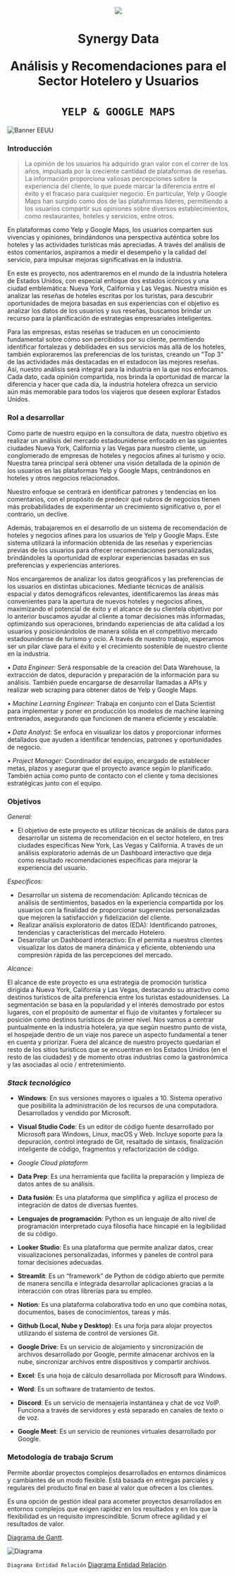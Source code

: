 <p align='center'>
<img src ="https://d31uz8lwfmyn8g.cloudfront.net/Assets/logo-henry-white-lg.png">
<p>

<h1 align='center'>
 <b> Synergy Data </b>

 Análisis y Recomendaciones para el Sector Hotelero y Usuarios</h1>
</h1>

# <h1 align="center">**`YELP & GOOGLE MAPS`**</h1>
![Banner EEUU](https://github.com/Rominagarcia/finalproject/assets/96449858/73e66962-bae5-4552-86ef-044eb491dbf9)


### **Introducción**

> La opinión de los usuarios ha adquirido gran valor con el correr de los años, impulsada por la creciente cantidad de plataformas de reseñas. La información proporciona valiosas percepciones sobre la experiencia del cliente, lo que puede marcar la diferencia entre el éxito y el fracaso para cualquier negocio. En particular, Yelp y Google Maps han surgido como dos de las plataformas líderes, permitiendo a los usuarios compartir sus opiniones sobre diversos establecimientos, como restaurantes, hoteles y servicios, entre otros.

En plataformas como Yelp y Google Maps, los usuarios comparten sus vivencias y opiniones, brindándonos una perspectiva auténtica sobre los hoteles y las actividades turísticas más apreciadas. A través del análisis de estos comentarios, aspiramos a medir el desempeño y la calidad del servicio, para impulsar mejoras significativas en la industria.

En este es proyecto, nos adentraremos en el mundo de la industria hotelera de Estados Unidos, con especial enfoque dos estados icónicos y una ciudad emblemática: Nueva York, California y Las Vegas. Nuestra misión es analizar las reseñas de hoteles escritas por los turistas, para descubrir oportunidades de mejora basadas en sus experiencias con el objetivo es analizar los datos de los usuarios y sus reseñas, buscamos brindar un recurso para la planificación de estrategias empresariales inteligentes.

Para las empresas, estas reseñas se traducen en un conocimiento fundamental sobre cómo son percibidos por su cliente, permitiendo identificar fortalezas y debilidades en sus servicios más allá de los hoteles, también exploraremos las preferencias de los turistas, creando un "Top 3" de las actividades más destacadas en el estadocon las mejores reseñas. Así, nuestro análisis será integral para la industria en la que nos enfocamos.
Cada dato, cada opinión compartida, nos brinda la oportunidad de marcar la diferencia y hacer que cada día, la industria hotelera ofrezca un servicio aún más memorable para todos los viajeros que deseen explorar Estados Unidos.

### **Rol a desarrollar**

Como parte de nuestro equipo en la consultora de data, nuestro objetivo es realizar un análisis  del mercado estadounidense enfocado en las siguientes ciudades Nueva York, California y las Vegas para nuestro cliente, un conglomerado de empresas de hoteles  y negocios afines al turismo y ocio. Nuestra tarea principal será obtener una visión detallada de la opinión de los usuarios en las plataformas Yelp y Google Maps, centrándonos en hoteles y otros negocios relacionados.

Nuestro enfoque se centrará en identificar patrones y tendencias en los comentarios, con el propósito de predecir qué rubros de negocios tienen más probabilidades de experimentar un crecimiento significativo o, por el contrario, un declive.

Además, trabajaremos en el desarrollo de un sistema de recomendación de hoteles y negocios afines para los usuarios de Yelp y Google Maps. Este sistema utilizará la información obtenida de las reseñas y experiencias previas de los usuarios para ofrecer recomendaciones personalizadas, brindándoles la oportunidad de explorar experiencias basadas en sus preferencias y experiencias anteriores.

Nos encargaremos de analizar los datos geográficos y las preferencias de los usuarios en distintas ubicaciones. Mediante técnicas de análisis espacial y datos demográficos relevantes, identificaremos las áreas más convenientes para la apertura de nuevos hoteles  y negocios afines, maximizando el potencial de éxito y el alcance de su clientela objetivo por lo anterior buscamos ayudar al cliente a tomar decisiones más informadas, optimizando sus operaciones, brindando experiencias de alta calidad a los usuarios y posicionándolos de manera sólida en el competitivo mercado estadounidense de turismo y ocio. A través de nuestro trabajo, esperamos ser un pilar clave para el éxito y el crecimiento sostenible de nuestro cliente en la industria.

•	*Data Engineer:* Será responsable de la creación del Data Warehouse, la extracción de datos, depuración y preparación de la información para su análisis. También puede encargarse de desarrollar llamadas a APIs y realizar web scraping para obtener datos de Yelp y Google Maps.

•	*Machine Learning Engineer:* Trabaja en conjunto con el Data Scientist para implementar y poner en producción los modelos de machine learning entrenados, asegurando que funcionen de manera eficiente y escalable.

•	*Data Analyst:* Se enfoca en visualizar los datos y proporcionar informes detallados que ayuden a identificar tendencias, patrones y oportunidades de negocio.

•	*Project Manager:* Coordinador del equipo, encargado de establecer metas, plazos y asegurar que el proyecto avance según lo planificado. También actúa como punto de contacto con el cliente y toma decisiones estratégicas junto con el equipo.

### **Objetivos**

*General:*

- El objetivo de este proyecto es utilizar técnicas de análisis de datos para desarrollar un sistema de recomendación en el sector hotelero, en tres ciudades especificas New York, Las Vegas y California. A través de un análisis exploratorio además  de un Dashboard interactivo que deja como resultado recomendaciones específicas para mejorar la experiencia del usuario.

*Específicos:*

- Desarrollar un sistema de recomendación: Aplicando técnicas de análisis de sentimientos, basados en la experiencia compartida por los usuarios con la finalidad de proporcionar sugerencias personalizadas que mejoren la satisfacción y  fidelización del cliente.
- Realizar análisis exploratorio de datos (EDA): Identificando patrones, tendencias y características del mercado Hotelero.
- Desarrollar un Dashboard interactivo: En el  permita a nuestros clientes visualizar los datos de manera dinámica y eficiente, obteniendo una compresión rápida de las percepciones del mercado.

*Alcance:*

El alcance de este proyecto es una estrategia de promoción turística dirigida a Nueva York, California y Las Vegas, destacando su atractivo como destinos turísticos de alta preferencia entre los turistas estadounidenses. La segmentación se basa en la popularidad y el interés demostrado por estos lugares, con el propósito de aumentar el flujo de visitantes y fortalecer su posición como destinos turísticos de primer nivel. 
Nos vamos a centrar puntualmente en la industria hotelera, ya que según nuestro punto de vista, el hospejade dentro de un viaje nos parece un aspecto fundamental a tener en cuenta y priorizar. 
Fuera del alcance de nuestro proyecto quedarian el resto de los sitios turisticos que se encuentran en los Estados Unidos (en el resto de las ciudades) y de momento otras industrias como la gastronómica y las asociadas al ocio / entretenimiento. 

### *Stack tecnológico*

- **Windows**: En sus versiones mayores o iguales a 10. Sistema operativo que posibilita la administración de los recursos de una computadora. Desarrollados y vendido por Microsoft.

- **Visual Studio Code**: Es un editor de código fuente desarrollado por Microsoft para Windows, Linux, macOS y Web. Incluye soporte para la depuración, control integrado de Git, resaltado de sintaxis, finalización inteligente de código, fragmentos y refactorización de código.

- *Google Cloud plataform*
- **Data Prep**: Es una herramienta que facilita la preparación y limpieza de datos antes de su análisis.
- **Data fusión**: Es una plataforma que simplifica y agiliza el proceso de integración de datos de diversas fuentes. 

- **Lenguajes de programación**: Python es un lenguaje de alto nivel de programación interpretado cuya filosofía hace hincapié en la legibilidad de su código.

- **Looker Studio**: Es una plataforma que permite analizar datos, crear visualizaciones personalizadas, informes y paneles de control para tomar decisiones adecuadas.

- **Streamlit**: Es un “framework” de Python de código abierto que permite de manera sencilla e integrada desarrollar aplicaciones gracias a la interacción con otras librerías para su empleo.

- **Notion**: Es una plataforma colaborativa todo en uno que combina notas, documentos, bases de conocimientos, tareas y más.

- **Github (Local, Nube y Desktop)**: Es una forja para alojar proyectos utilizando el sistema de control de versiones Git.

- **Google Drive**: Es un servicio de alojamiento y sincronización de archivos desarrollado por Google, permite almacenar archivos en la nube, sincronizar archivos entre dispositivos y compartir archivos.

- **Excel**: Es una hoja de cálculo desarrollada por Microsoft para Windows.

- **Word**: Es un software de tratamiento de textos.

- **Discord**: Es un servicio de mensajería instantánea y chat de voz VolP. Funciona a través de servidores y está separado en canales de texto o de voz.

- **Google Meet**: Es un servicio de reuniones virtuales desarrollado por Google.

### **Metodología de trabajo Scrum**
Permite abordar proyectos complejos desarrollados en entornos dinámicos y cambiantes de un modo flexible. Está basada en entregas parciales y regulares del producto final en base al valor que ofrecen a los clientes.

Es una opción de gestión ideal para acometer proyectos desarrollados en entornos complejos que exigen rapidez en los resultados y en los que la flexibilidad es un requisito imprescindible. Scrum ofrece agilidad y el resultados de valor.

[Diagrama de Gantt](https://docs.google.com/spreadsheets/d/1IWAVvCBm0p8xOT8Fck5IOvdyrSr6Kpuy/edit?usp=sharing&ouid=113409091000487867625&rtpof=true&sd=true).

![Diagrama](https://github.com/Rominagarcia/finalproject/assets/96449858/d987dc98-f46e-4ef6-ba8c-13fb6204ec25)

`Diagrama Entidad Relación`
[Diagrama Entidad Relación](https://excalidraw.com/#json=F77PgyzvRXOHsKHdRrBLs,A9WDzS-ed_rWLEWpUndT3Q).

<img proyecto final = "proyecto final. Diagrama Entidad Relación.png">




